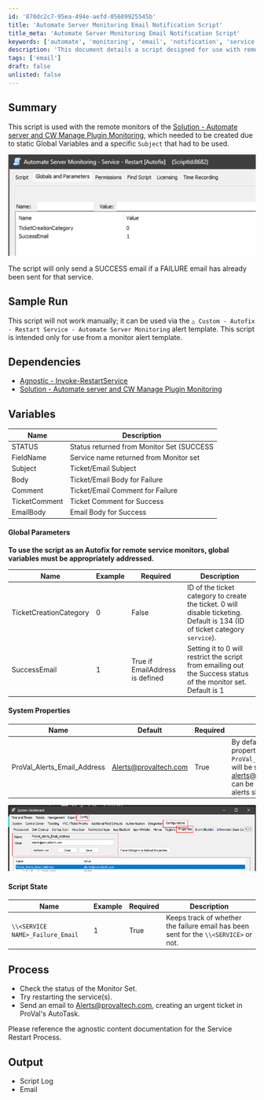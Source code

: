 ```yaml
---
id: '870dc2c7-95ea-494e-aefd-05609925545b'
title: 'Automate Server Monitoring Email Notification Script'
title_meta: 'Automate Server Monitoring Email Notification Script'
keywords: ['automate', 'monitoring', 'email', 'notification', 'service']
description: 'This document details a script designed for use with remote monitors in the Automate server and CW Manage Plugin Monitoring. The script is structured to send a SUCCESS email only if a FAILURE email has already been dispatched for the monitored service, ensuring efficient communication and alert management.'
tags: ['email']
draft: false
unlisted: false
---
```


## Summary

This script is used with the remote monitors of the [Solution - Automate server and CW Manage Plugin Monitoring](https://proval.itglue.com/5078775/docs/10390988), which needed to be created due to static Global Variables and a specific `Subject` that had to be used.

![Image](../../../static/img/Automate-Server-Monitoring---Service---Restart-Autofix/image_1.png)

The script will only send a SUCCESS email if a FAILURE email has already been sent for that service.

## Sample Run

This script will not work manually; it can be used via the `△ Custom - Autofix - Restart Service - Automate Server Monitoring` alert template. This script is intended only for use from a monitor alert template.

## Dependencies

- [Agnostic - Invoke-RestartService](<../../powershell/Invoke-RestartService.md>)
- [Solution - Automate server and CW Manage Plugin Monitoring](https://proval.itglue.com/5078775/docs/10390988)

## Variables

| Name         | Description                                           |
|--------------|-------------------------------------------------------|
| STATUS       | Status returned from Monitor Set (SUCCESS|FAILED)     |
| FieldName    | Service name returned from Monitor set                 |
| Subject      | Ticket/Email Subject                                   |
| Body         | Ticket/Email Body for Failure                          |
| Comment      | Ticket/Email Comment for Failure                       |
| TicketComment| Ticket Comment for Success                             |
| EmailBody    | Email Body for Success                                 |

#### Global Parameters

**To use the script as an Autofix for remote service monitors, global variables must be appropriately addressed.**

| Name                    | Example | Required | Description                                                                                                     |
|-------------------------|---------|----------|-----------------------------------------------------------------------------------------------------------------|
| TicketCreationCategory   | 0       | False    | ID of the ticket category to create the ticket. 0 will disable ticketing. Default is 134 (ID of ticket category `service`). |
| SuccessEmail            | 1       | True if EmailAddress is defined | Setting it to 0 will restrict the script from emailing out the Success status of the monitor set. Default is 1                |

#### System Properties

| Name                          | Default                                   | Required | Description                                                                                       |
|-------------------------------|-------------------------------------------|----------|---------------------------------------------------------------------------------------------------|
| ProVal_Alerts_Email_Address    | [Alerts@provaltech.com](mailto:Alerts@provaltech.com) | True     | By default, the system property `ProVal_Alerts_Email_Address` will be set to [alerts@provaltech.com](mailto:alerts@provaltech.com). This can be changed if these alerts should go elsewhere. |

![Image](../../../static/img/Automate-Server-Monitoring---Service---Restart-Autofix/image_2.png)

#### Script State

| Name                          | Example | Required | Description                                                                                       |
|-------------------------------|---------|----------|---------------------------------------------------------------------------------------------------|
| `\\<SERVICE NAME>_Failure_Email` | 1       | True     | Keeps track of whether the failure email has been sent for the `\\<SERVICE>` or not.             |

## Process

- Check the status of the Monitor Set.
- Try restarting the service(s).
- Send an email to [Alerts@provaltech.com](mailto:Alerts@provaltech.com), creating an urgent ticket in ProVal's AutoTask.

Please reference the agnostic content documentation for the Service Restart Process.

## Output

- Script Log
- Email
